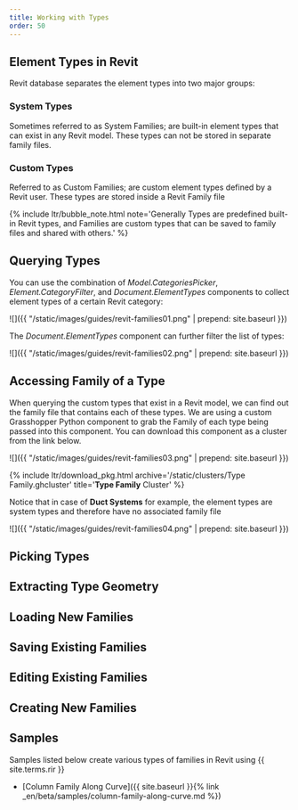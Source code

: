 ```yaml
---
title: Working with Types
order: 50
---
```


## Element Types in Revit

Revit database separates the element types into two major groups:

### System Types

Sometimes referred to as System Families; are built-in element types that can exist in any Revit model. These types can not be stored in separate family files.

### Custom Types

Referred to as Custom Families; are custom element types defined by a Revit user. These types are stored inside a Revit Family file

{% include ltr/bubble_note.html note='Generally Types are predefined built-in Revit types, and Families are custom types that can be saved to family files and shared with others.' %}

## Querying Types

You can use the combination of *Model.CategoriesPicker*, *Element.CategoryFilter*, and *Document.ElementTypes* components to collect element types of a certain Revit category:

![]({{ "/static/images/guides/revit-families01.png" | prepend: site.baseurl }})

The *Document.ElementTypes* component can further filter the list of types:

![]({{ "/static/images/guides/revit-families02.png" | prepend: site.baseurl }})


## Accessing Family of a Type

When querying the custom types that exist in a Revit model, we can find out the family file that contains each of these types. We are using a custom Grasshopper Python component to grab the Family of each type being passed into this component. You can download this component as a cluster from the link below.

![]({{ "/static/images/guides/revit-families03.png" | prepend: site.baseurl }})

{% include ltr/download_pkg.html archive='/static/clusters/Type Family.ghcluster' title='**Type Family** Cluster' %}

Notice that in case of **Duct Systems** for example, the element types are system types and therefore have no associated family file

![]({{ "/static/images/guides/revit-families04.png" | prepend: site.baseurl }})


## Picking Types

## Extracting Type Geometry

## Loading New Families

## Saving Existing Families

## Editing Existing Families

## Creating New Families

## Samples

Samples listed below create various types of families in Revit using {{ site.terms.rir }}

- [Column Family Along Curve]({{ site.baseurl }}{% link _en/beta/samples/column-family-along-curve.md %})
